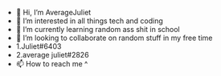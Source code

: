 - 👋 Hi, I’m AverageJuliet
- 👀 I’m interested in all things tech and coding 
- 🌱 I’m currently learning random ass shit in school 
- 💞️ I’m looking to collaborate on random stuff in my free time
- 1.Juliet#6403
- 2.average juliet#2826
-  📫 How to reach me ^

<!---
minecraft420github12123/minecraft420github12123 is a ✨ special ✨ repository because its `README.md` (this file) appears on your GitHub profile.
You can click the Preview link to take a look at your changes.
--->
